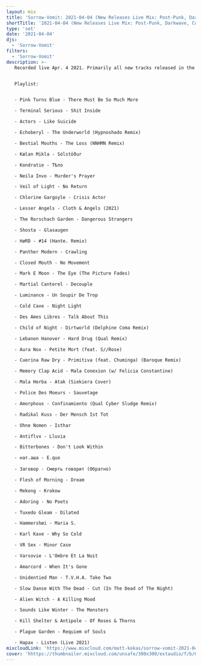 ```yaml
---
layout: mix
title: 'Sorrow-Vomit: 2021-04-04 (New Releases Live Mix: Post-Punk, Darkwave, Cold, Synth, Goth, EBM...)'
shortTitle: '2021-04-04 (New Releases Live Mix: Post-Punk, Darkwave, Cold, Synth, Goth, EBM...)'
type: 'set'
date: '2021-04-04'
djs:
  - 'Sorrow-Vomit'
filters:
  - 'Sorrow-Vomit'
description: >-
   Recorded live Apr. 4 2021. Primarily all new tracks released in the past week (aka on bandcamp Friday ) with a couple from the past (circa 1-3 weeks ago)... in the genres of Post-Punk, Darkwave, EBM, Coldwave, Minimal Synth, Gothic, Synthpop and related. Some new remixes and a few are totally new recordings of older tracks such as with Rorschach Garden and Lesser Angels.


   Playlist:


   - Pink Turns Blue - There Must Be So Much More

   - Terminal Serious - Shit Inside

   - Actors - Like Suicide

   - Echoberyl - The Underworld (Hypnoshado Remix)

   - Bestial Mouths - The Loss (NNHMN Remix)

   - Kælan Mikla - Sólstöður

   - Kondratie - Тѣло

   - Neila Invo - Murder's Prayer

   - Veil of Light - No Return

   - Chlorine Gargoyle - Crisis Actor

   - Lesser Angels - Cloth & Angels (2021)

   - The Rorschach Garden - Dangerous Strangers

   - Shosta - Glasaugen

   - HøRD - #14 (Hante. Remix)

   - Panther Modern - Crawling

   - Closed Mouth - No Movement

   - Mark E Moon - The Eye (The Picture Fades)

   - Martial Canterel - Decouple

   - Luminance - Un Soupir De Trop

   - Cold Cave - Night Light

   - Des Ames Libres - Talk About This

   - Child of Night - Dirtworld (Delphine Coma Remix)

   - Lebanon Hanover - Hard Drug (Qual Remix)

   - Aura Nox - Petite Mort (feat. S//Rose)

   - Cuerina Raw Dry - Primitiva (feat. Chuminga) (Baroque Remix)

   - Memory Clap Acid - Mala Conexion (w/ Felicia Constantine)

   - Mala Herba - Atak (Siekiera Cover)

   - Police Des Moeurs - Sauvetage

   - Amorphous - Confinamiento (Qual Cyber Sludge Remix)

   - Radikal Kuss - Der Mensch Ist Tot

   - Ohne Nomen - Isthar

   - Antiflvx - Lluvia

   - Bitterbones - Don't Look Within

   - нат.аша - E.quo
   
   - Заговор - Смерть говорит (Обратно)

   - Flesh of Morning - Dream

   - Mekong - Krakow

   - Adoring - No Poets

   - Tuxedo Gleam - Dilated

   - Hammershøi - Maria S.

   - Karl Kave - Why So Cold

   - VR Sex - Minor Case

   - Varsovie - L'Ombre Et La Nuit

   - Amarcord - When It's Gone

   - Unidentied Man - T.V.H.A. Take Two

   - Slow Danse With The Dead - Cut (In The Dead of The Night)

   - Alien Witch - A Killing Mood

   - Sounds Like Winter - The Monsters

   - Kill Shelter & Antipole - Of Roses & Thorns

   - Plague Garden - Requiem of Souls

   - Hapax - Listen (Live 2021)
mixcloudLink: 'https://www.mixcloud.com/matt-kokas/sorrow-vomit-2021-04-04-new-releases-live-mix-post-punk-darkwave-cold-synth-goth-ebm'
cover: 'hhttps://thumbnailer.mixcloud.com/unsafe/300x300/extaudio/f/b/0/f/7034-b26d-4780-b7e0-f5ff01b88c24c'
---
```

